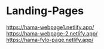 # Landing-Pages

https://hama-webpage1.netlify.app/ </br>
https://hama-webpage-2.netlify.app/ </br>
https://hama-fylo-page.netlify.app/
